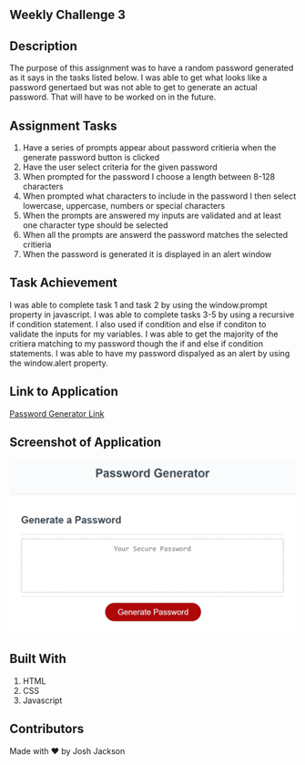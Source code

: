 ## Weekly Challenge 3

## Description
The purpose of this assignment was to have a random password generated as it says in the tasks listed below. 
I was able to get what looks like a password genertaed but was not able to get to generate an actual password.
That will have to be worked on in the future.

## Assignment Tasks
1. Have a series of prompts appear about password critieria when the generate password button is clicked
2. Have the user select criteria for the given password
3. When prompted for the password I choose a length between 8-128 characters
4. When prompted what characters to include in the password I then select lowercase, uppercase, numbers or special characters
5. When the prompts are answered my inputs are validated and at least one character type should be selected
6. When all the prompts are answerd the password matches the selected critieria
7. When the password is generated it is displayed in an alert window

## Task Achievement
I was able to complete task 1 and task 2 by using the window.prompt property in javascript. 
I was able to complete tasks 3-5 by using a recursive if condition statement. I also used if condition and else if conditon to validate the inputs for my variables.
I was able to get the majority of the critiera matching to my password though the if and else if condition statements.
I was able to have my password dispalyed as an alert by using the window.alert property.

## Link to Application
<a href="https://joker282855.github.io/Password/">Password Generator Link</a>

## Screenshot of Application
<img src="./Images/Screenshot.jpg" alt="Password Generator" />

## Built With
1. HTML
2. CSS
3. Javascript

## Contributors
Made with ❤️ by Josh Jackson